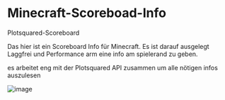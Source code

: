 # Minecraft-Scoreboad-Info
Plotsquared-Scoreboard

Das hier ist ein Scoreboard Info für Minecraft.
Es ist darauf ausgelegt Laggfrei und Performance arm eine info am spielerand zu geben.

es arbeitet eng mit der Plotsquared API zusammen um alle nötigen infos auszulesen

![image](https://cloud.rakutt.eu/apps/files_sharing/publicpreview/oGx5AAxJTN7DZ3x?x=1920&y=591&a=true&file=Scoreboard-Info-pic1.png&scalingup=0)
